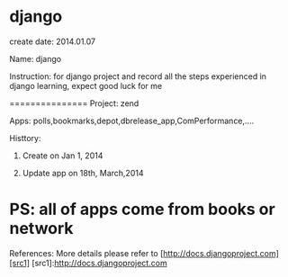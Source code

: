 django
======

create date: 2014.01.07

Name: django

Instruction: for django project and record all the steps experienced in django learning, expect good luck for me

===============
Project: zend

Apps: polls,bookmarks,depot,dbrelease_app,ComPerformance,....

Histtory:

1. Create on Jan 1, 2014

2. Update app on 18th, March,2014

PS: all of apps come from books or network 
======
References: More details please refer to [http://docs.djangoproject.com][src1]
[src1]:http://docs.djangoproject.com



